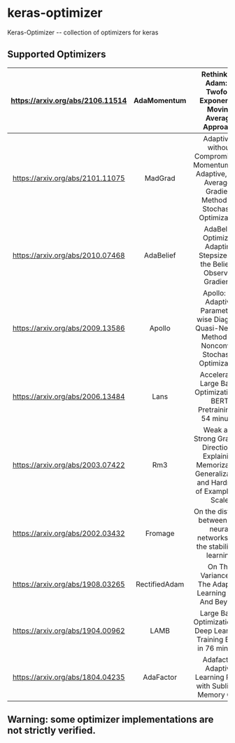 # keras-optimizer
Keras-Optimizer  --  collection of optimizers for keras

 ## Supported Optimizers

| https://arxiv.org/abs/2106.11514 |AdaMomentum| Rethinking Adam: A Twofold Exponential Moving Average Approach |
|:--------------------------------:|:-----------:|:-----------------------------------------------------------------------------------------------------:|
| https://arxiv.org/abs/2101.11075 |MadGrad| Adaptivity without Compromise: A Momentumized, Adaptive, Dual Averaged Gradient Method for Stochastic Optimization | 
| https://arxiv.org/abs/2010.07468 |AdaBelief| AdaBelief Optimizer: Adapting Stepsizes by the Belief in Observed Gradients |
| https://arxiv.org/abs/2009.13586 |Apollo| Apollo: An Adaptive Parameter-wise Diagonal Quasi-Newton Method for Nonconvex Stochastic Optimization |
| https://arxiv.org/abs/2006.13484 |Lans| Accelerated Large Batch Optimization of BERT Pretraining in 54 minutes | 
| https://arxiv.org/abs/2003.07422 |Rm3| Weak and Strong Gradient Directions: Explaining Memorization, Generalization, and Hardness of Examples at Scale | 
| https://arxiv.org/abs/2002.03432 |Fromage| On the distance between two neural networks and the stability of learning |
| https://arxiv.org/abs/1908.03265 |RectifiedAdam| On The Variance Of The Adaptive Learning Rate And Beyond | 
| https://arxiv.org/abs/1904.00962 |LAMB| Large Batch Optimization for Deep Learning: Training BERT in 76 minutes | 
| https://arxiv.org/abs/1804.04235 |AdaFactor| Adafactor: Adaptive Learning Rates with Sublinear Memory Cost |
 
 ## Warning: some optimizer implementations are not strictly verified.
